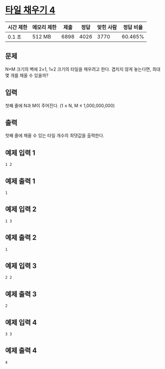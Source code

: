 # [타일 채우기 4](https://www.acmicpc.net/problem/15700)

| 시간 제한 | 메모리 제한 | 제출 | 정답 | 맞힌 사람 | 정답 비율 |
| --- | --- | --- | --- | --- | --- |
| 0.1 초 | 512 MB | 6898 | 4026 | 3770 | 60.465% |

## 문제

N×M 크기의 벽에 2×1, 1×2 크기의 타일을 채우려고 한다. 겹치지 않게 놓는다면, 최대 몇 개를 채울 수 있을까?

## 입력

첫째 줄에 N과 M이 주어진다. (1 ≤ N, M ≤ 1,000,000,000)

## 출력

첫째 줄에 채울 수 있는 타일 개수의 최댓값을 출력한다.

## 예제 입력 1

```
1 2

```

## 예제 출력 1

```
1

```

## 예제 입력 2

```
1 3

```

## 예제 출력 2

```
1

```

## 예제 입력 3

```
2 2

```

## 예제 출력 3

```
2

```

## 예제 입력 4

```
3 3

```

## 예제 출력 4

```
4
```
